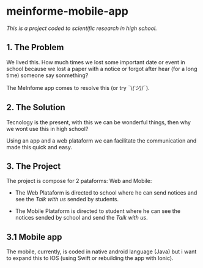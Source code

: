 # meinforme-mobile-app

*This is a project coded to scientific research in high school.*

## 1. The Problem
We lived this. How much times we lost some important date or event in school because we lost a paper with a notice or forgot after hear (for a long time) someone say sonmething?

The MeInfome app comes to resolve this (or try ¯\\_(ツ)_/¯).

## 2. The Solution
Tecnology is the present, with this we can be wonderful things, then why we wont use this in high school?

Using an app and a web plataform we can facilitate the communication and made this quick and easy.

## 3. The Project
The project is compose for 2 pataforms: Web and Mobile:

- The Web Plataform is directed to school where he can send notices and see the *Talk with us* sended by students.

- The Mobile Plataform is directed to student where he can see the notices sended by school and send the *Talk with us*.

## 3.1 Mobile app
The mobile, currently, is coded in native android language (Java) but i want to expand this to IOS (using Swift or rebuilding the app with Ionic).
